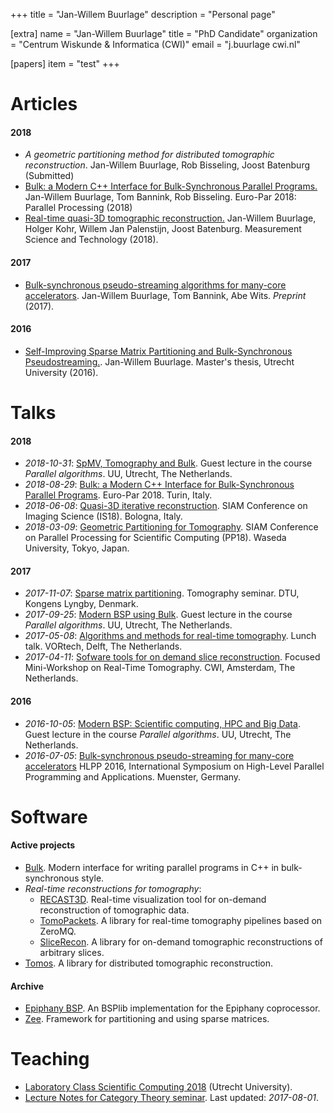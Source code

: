+++
title = "Jan-Willem Buurlage"
description = "Personal page"

[extra]
  name = "Jan-Willem Buurlage"
  title = "PhD Candidate"
  organization = "Centrum Wiskunde & Informatica (CWI)"
  email = "j.buurlage <at> cwi.nl"

  [papers]
  item = "test"
+++

# Articles

#### 2018

- _A geometric partitioning method for distributed tomographic reconstruction_.
        Jan-Willem Buurlage, Rob Bisseling, Joost Batenburg (Submitted)
- [Bulk: a Modern C++ Interface for Bulk-Synchronous Parallel Programs.](https://doi.org/10.1007/978-3-319-96983-1_37)
        Jan-Willem Buurlage, Tom Bannink, Rob Bisseling. Euro-Par 2018: Parallel Processing (2018)
- [Real-time quasi-3D tomographic reconstruction.](http://iopscience.iop.org/article/10.1088/1361-6501/aab754/meta)
        Jan-Willem Buurlage, Holger Kohr, Willem Jan Palenstijn, Joost Batenburg.
        Measurement Science and Technology (2018).

#### 2017

- [Bulk-synchronous pseudo-streaming algorithms for many-core accelerators](https://arxiv.org/abs/1608.07200). Jan-Willem Buurlage, Tom Bannink, Abe Wits. _Preprint_ (2017).

#### 2016
- [Self-Improving Sparse Matrix Partitioning and Bulk-Synchronous Pseudostreaming.](https://scholar.google.nl/scholar?cluster=18383112231106166666&hl=nl&as_sdt=0,5&sciodt=0,5). Jan-Willem Buurlage. Master's thesis, Utrecht University (2016).

# Talks

#### 2018
- _2018-10-31_: [SpMV, Tomography and Bulk](2018-10-31-guest-lecture-parco.pdf).
      Guest lecture in the course _Parallel algorithms_. UU, Utrecht, The Netherlands.
- _2018-08-29_: [Bulk: a Modern C++ Interface for Bulk-Synchronous Parallel Programs](2018-08-29-euro-par-bulk.pdf).
      Euro-Par 2018. Turin, Italy.
- _2018-06-08_: [Quasi-3D  iterative reconstruction](2018-06-08-siam-is-presentation.pdf).
      SIAM Conference on Imaging Science (IS18). Bologna, Italy.
- _2018-03-09_: [Geometric Partitioning for Tomography](2018-03-09-siam-pp.pdf).
      SIAM Conference on Parallel Processing for Scientific Computing (PP18). Waseda University, Tokyo, Japan.
#### 2017
- _2017-11-07_: [Sparse matrix partitioning](2017-11-07-spp.pdf).
      Tomography seminar. DTU, Kongens Lyngby, Denmark.
- _2017-09-25_: [Modern BSP using Bulk](2017-09-25-modern-bsp.pdf).
      Guest lecture in the course _Parallel algorithms_. UU, Utrecht, The Netherlands.
- _2017-05-08_: [Algorithms and methods for real-time tomography](2017-05-08-rt-tomography-vortech.pdf).
      Lunch talk. VORtech, Delft, The Netherlands.
- _2017-04-11_: [Sofware tools for on demand slice reconstruction](2017-04-11-slicer-presentation.pdf).
      Focused Mini-Workshop on Real-Time Tomography. CWI, Amsterdam, The Netherlands.
#### 2016
- _2016-10-05_: [Modern BSP: Scientific computing, HPC and Big Data](2016-10-05-modern-bsp.pdf).
      Guest lecture in the course _Parallel algorithms_. UU, Utrecht, The Netherlands.
- _2016-07-05_: [Bulk-synchronous pseudo-streaming for many-core accelerators](2016-07-05-bsps-presentation-hlpp.pdf)
      HLPP 2016, International Symposium on High-Level Parallel Programming and Applications. Muenster, Germany.

# Software

#### Active projects
- [Bulk](https://jwbuurlage.github.io/Bulk). Modern interface for writing
  parallel programs in C++ in bulk-synchronous style.
- _Real-time reconstructions for tomography_:
  - [RECAST3D](https://cicwi.github.io/RECAST3D). Real-time visualization tool
    for on-demand reconstruction of tomographic data.
  - [TomoPackets](https://cicwi.github.io/TomoPackets). A library for real-time
    tomography pipelines based on ZeroMQ.
  - [SliceRecon](https://cicwi.github.io/). A library for on-demand tomographic
    reconstructions of arbitrary slices.
- [Tomos](http://www.github.com/jwbuurlage/Tomos). A library for distributed tomographic reconstruction.

#### Archive
- [Epiphany BSP](https://jwbuurlage.github.io/epiphany-bsp/). An BSPlib implementation for the Epiphany coprocessor.
- [Zee](http://www.github.com/jwbuurlage/Zee). Framework for partitioning and using sparse matrices.

# Teaching
- [Laboratory Class Scientific Computing 2018](https://homepages.cwi.nl/~buurlage/lcsc/) (Utrecht University).
- [Lecture Notes for Category Theory seminar](https://github.com/jwbuurlage/category-theory-programmers). Last updated: _2017-08-01_.

